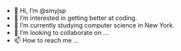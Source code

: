 - 👋 Hi, I’m @smyjsp
- 👀 I’m interested in getting better at coding.
- 🌱 I’m currently studying computer science in New York.
- 💞️ I’m looking to collaborate on ...
- 📫 How to reach me ...

<!---
smyjsp/smyjsp is a ✨ special ✨ repository because its `README.md` (this file) appears on your GitHub profile.
You can click the Preview link to take a look at your changes.
--->
